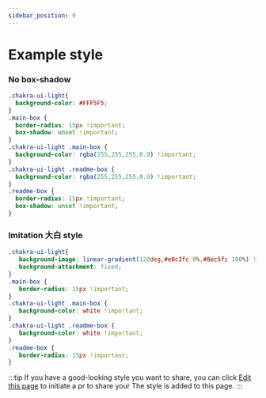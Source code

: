 ```yaml
---
sidebar_position: 9
---
```


# Example style
### No box-shadow
```css
.chakra-ui-light{
  background-color: #FFF5F5;
}
.main-box {
  border-radius: 15px !important;
  box-shadow: unset !important;
}
.chakra-ui-light .main-box {
  background-color: rgba(255,255,255,0.9) !important;
}
.chakra-ui-light .readme-box {
  background-color: rgba(255,255,255,0.9) !important;
}
.readme-box {
  border-radius: 15px !important;
  box-shadow: unset !important;
}
```
### Imitation 大白 style
```css
.chakra-ui-light{
   background-image: linear-gradient(120deg,#e0c3fc 0%,#8ec5fc 100%) !important;
   background-attachment: fixed;
}
.main-box {
   border-radius: 15px !important;
}
.chakra-ui-light .main-box {
   background-color: white !important;
}
.chakra-ui-light .readme-box {
   background-color: white !important;
}
.readme-box {
   border-radius: 15px !important;
}
```
:::tip
If you have a good-looking style you want to share, you can click [Edit this page](https://github.com/Xhofe/alist-doc/edit/main/docs/style.md) to initiate a pr to share your The style is added to this page.
:::